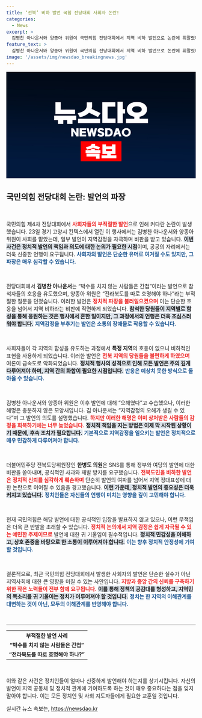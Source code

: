 ```yaml
---
title: ‘전북’ 비하 발언 국힘 전당대회 사회자 논란!
categories:
  - News
excerpt: >
  김병찬 아나운서와 양종아 위원이 국민의힘 전당대회에서 지역 비하 발언으로 논란에 휘말렸다. 박수를 안 치면 간첩이라는 발언에 전북 당원들이 불편을 호소하자 이들은 해명했지만, 여전히 비판은 계속되고 있다.
feature_text: >
  김병찬 아나운서와 양종아 위원이 국민의힘 전당대회에서 지역 비하 발언으로 논란에 휘말렸다. 박수를 안 치면 간첩이라는 발언에 전북 당원들이 불편을 호소하자 이들은 해명했지만, 여전히 비판은 계속되고 있다.
image: '/assets/img/newsdao_breakingnews.jpg'
---
```


<p><img src="/assets/img/newsdao_breakingnews.jpg" alt="koreaapp 속보" /></p>

<h2 data-ke-size="size26">국민의힘 전당대회 논란: 발언의 파장</h2>

<p data-ke-size="size16">&nbsp;</p>

<p>국민의힘 제4차 전당대회에서 <b><span style="color: #ee2323;">사회자들의 부적절한 발언</span></b>으로 인해 커다란 논란이 발생했습니다. 23일 경기 고양시 킨텍스에서 열린 이 행사에서는 김병찬 아나운서와 양종아 위원이 사회를 맡았는데, 일부 발언이 지역감정을 자극하며 비판을 받고 있습니다. <b><span style="background-color: #21538527;">이번 사건은 정치적 발언의 책임과 의도에 대한 논의가 필요한 시점</span></b>이며, 공공의 자리에서는 더욱 신중한 언행이 요구됩니다. <b><span style="color: #1a5490;">사회자의 발언은 단순한 유머로 여겨질 수도 있지만, 그 파장은 매우 심각할 수 있습니다.</span></b></p>

<p data-ke-size="size16">&nbsp;</p>

<p>전당대회에서 <b>김병찬 아나운서</b>는 “박수를 치지 않는 사람들은 간첩”이라는 발언으로 참석자들의 호응을 유도했으며, 양종아 위원은 “전라북도를 따로 호명해야 하나”라는 부적절한 질문을 던졌습니다. 이러한 발언은 <b><span style="color: #ee2323;">정치적 파장을 불러일으켰으며</span></b> 이는 단순한 호응을 넘어서 지역 비하라는 비판에 직면하게 되었습니다. <b><span style="background-color: #21538527;">참석한 당원들이 지역별로 함성을 통해 응원하는 것은 행사에서 흔한 일이지만, 그 과정에서의 언행은 더욱 조심스러워야 합니다.</span></b> <b><span style="color: #1a5490;">지역감정을 부추기는 발언은 소통의 장애물로 작용할 수 있습니다.</span></b></p>

<p data-ke-size="size16">&nbsp;</p>

<p>사회자들이 각 지역의 함성을 유도하는 과정에서 <b>특정 지역</b>의 호응이 없으니 비하적인 표현을 사용하게 되었습니다. 이러한 발언은 <b><span style="color: #ee2323;">전북 지역의 당원들을 불편하게 하였으며</span></b> 여론이 급속도로 악화되었습니다. <b><span style="background-color: #21538527;">정치적 행사의 성격으로 인해 모든 발언은 주의 깊게 다루어져야 하며, 지역 간의 화합이 필요한 시점입니다.</span></b> <b><span style="color: #1a5490;">반응은 예상치 못한 방식으로 돌아올 수 있습니다.</span></b></p>

<p data-ke-size="size16">&nbsp;</p>

<p>김병찬 아나운서와 양종아 위원은 이후 발언에 대해 “오해였다”고 수습했으나, 이러한 해명은 충분하지 않은 모양새입니다. 김 아나운서는 “지역감정의 오해가 생길 수 있다”며 그 발언의 의도를 설명했습니다. <b><span style="color: #ee2323;">하지만 이러한 해명은 이미 상처받은 사람들의 감정을 회복하기에는 너무 늦었습니다.</span></b> <b><span style="background-color: #21538527;">정치적 책임을 지는 방법은 이제 막 시작된 상황이기 때문에, 후속 조치가 필요합니다.</span></b> <b><span style="color: #1a5490;">기본적으로 지역감정을 일으키는 발언은 정치적으로 매우 민감하게 다루어져야 합니다.</span></b></p>

<p data-ke-size="size16">&nbsp;</p>

<p>더불어민주당 전북도당위원장인 <b>한병도 의원</b>은 SNS를 통해 정부와 여당의 발언에 대한 비판을 쏟아내며, 공식적인 사과와 재발 방지를 요구했습니다. <b><span style="color: #ee2323;">전북도민을 비하한 발언은 정치적 신뢰를 심각하게 훼손하며</span></b> 단순히 발언의 여파를 넘어서 지역 정대표성에 대한 논란으로 이어질 수 있음을 경고했습니다. <b><span style="background-color: #21538527;">이런 가운데, 정치적 발언의 중요성은 더욱 커지고 있습니다.</span></b> <b><span style="color: #1a5490;">정치인들은 자신들의 언행이 미치는 영향을 깊이 고민해야 합니다.</span></b></p>

<p data-ke-size="size16">&nbsp;</p>

<p>현재 국민의힘은 해당 발언에 대한 공식적인 입장을 발표하지 않고 있으나, 이런 무책임은 더욱 큰 반발을 초래할 수 있습니다. <b><span style="color: #ee2323;">정치적 논의에서 지역 감정은 쉽게 자극될 수 있는 예민한 주제이므로</span></b> 발언에 대한 귀 기울임이 필수적입니다. <b><span style="background-color: #21538527;">정치적 민감성을 이해하고, 상호 존중을 바탕으로 한 소통이 이루어져야 합니다.</span></b> <b><span style="color: #1a5490;">이는 향후 정치적 안정성에 기여할 것입니다.</span></b></p>

<p data-ke-size="size16">&nbsp;</p>

<p>결론적으로, 최근 국민의힘 전당대회에서 발생한 사회자의 발언은 단순한 실수가 아닌 지역사회에 대한 큰 영향을 미칠 수 있는 사안입니다. <b><span style="color: #ee2323;">지방과 중앙 간의 신뢰를 구축하기 위한 작은 노력들이 전부 함께 요구됩니다.</span></b> <b><span style="background-color: #21538527;">이를 통해 정책의 공감대를 형성하고, 지역민의 목소리를 귀 기울이는 정치가 이루어져야 할 것입니다.</span></b> <b><span style="color: #1a5490;">정치는 한 지역의 이해관계를 대변하는 것이 아닌, 모두의 이해관계를 반영해야 합니다.</span></b> </p>

<p data-ke-size="size16">&nbsp;</p>

<hr style="height: 2px; border: 0; background-color: #c1c1c1;"/>

<table style="width: 100%; border-collapse: collapse;">
    <tr>
        <td style="text-align: center; height: 17px;"><b>부적절한 발언 사례</b></td>
    </tr>
    <tr>
        <td style="text-align: center; height: 17px;"><b>“박수를 치지 않는 사람들은 간첩”</b></td>
    </tr>
    <tr>
        <td style="text-align: center; height: 17px;"><b>“전라북도를 따로 호명해야 하나?”</b></td>
    </tr>
</table>

<p data-ke-size="size16">&nbsp;</p> 

<p>이와 같은 사건은 정치인들이 얼마나 신중하게 발언해야 하는지를 상기시킵니다. 자신의 발언이 지역 공동체 및 정치적 관계에 기여하도록 하는 것이 매우 중요하다는 점을 잊지 말아야 합니다. 이는 모든 정치인 및 사회 지도자들에게 필요한 교훈일 것입니다.</p>
실시간 뉴스 속보는, <a href="https://newsdao.kr" rel="dofollow">https://newsdao.kr</a>


